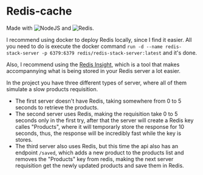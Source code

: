 # Redis-cache

Made with ![NodeJS](https://img.shields.io/badge/node.js-6DA55F?style=plastic&logo=node.js&logoColor=white) and ![Redis](https://img.shields.io/badge/redis-%23DD0031.svg?style=plastic&logo=redis&logoColor=white).

I recommend using docker to deploy Redis locally, since I find it easier. All you need to do is execute the docker command `run -d --name redis-stack-server -p 6379:6379 redis/redis-stack-server:latest` and it's done.

Also, I recommend using the [Redis Insight](https://redis.com/pt/redis-enterprise/redisinsight/), which is a tool that makes accompannying what is being stored in your Redis server a lot easier.

In the project you have three different types of server, where all of them simulate a slow products requisition.
 - The first server doesn't have  Redis, taking somewhere from 0 to 5 seconds to retrieve the products.
 - The second server uses Redis, making the requisition take 0 to 5 seconds only in the first try, after that the server will create a Redis key calles "Products", where it will temporarly store the response for 10 seconds, thus, the response will be incredibly fast while the key is stores.
 - The third server also uses Redis, but this time the api also has an endpoint `/saved`, which adds a new product to the products list and removes the "Products" key from redis, making the next server requisition get the newly updated products and save them in Redis.
